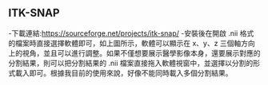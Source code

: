 ## ITK-SNAP
-下載連結:https://sourceforge.net/projects/itk-snap/
-安裝後在開啟 .nii 格式的檔案時直接選擇軟體即可，如上圖所示，軟體可以顯示在 x、y、z 三個軸方向上的視角，並且可以進行調整。如果不僅想要展示醫學影像本身，還要展示對應的分割結果，則可以把分割結果的 .nii 檔案直接拖入軟體視窗中，並選擇以分割的形式載入即可。根據我目前的使用來說，好像不能同時載入多個分割結果。